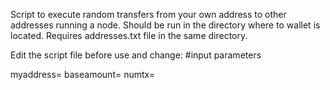 Script to execute random transfers from your own address to other addresses running a node. Should be run in the directory where to wallet is located. Requires addresses.txt file in the same directory.

Edit the script file before use and change:
#input parameters

myaddress=<your address>
baseamount=<your amount to send>
numtx=<number of transfers to do>




  

